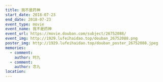 ```yaml
---
title: 我不是药神
start_date: 2018-07-23
end_date: 2018-07-23
event_type: movie
event_name: 我不是药神
event_url: https://movie.douban.com/subject/26752088/
event_img: http://1929.lufeihaidao.top/douban_26752088.png
poster_img: http://1929.lufeihaidao.top/douban_poster_26752088.jpeg
memories:
  - comment: 
    author: 时九
  - comment: 
    author: 念九
location: 
---
```

